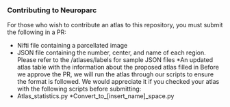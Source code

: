 ### Contributing to Neuroparc
For those who wish to contribute an atlas to this repository, you must submit the following in a PR:
* Nifti file containing a parcellated image
* JSON file containing the number, center, and name of each region. Please refer to the /atlases/labels for sample JSON files
*An updated atlas table with the information about the proposed atlas filled in
Before we approve the PR, we will run the atlas through our scripts to ensure the format is followed. We would appreciate it if you checked your atlas with the following scripts before submitting:
* Atlas_statistics.py
*Convert_to_[insert_name]_space.py